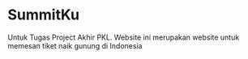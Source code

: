 # SummitKu
Untuk Tugas Project Akhir PKL. Website ini merupakan website untuk memesan tiket naik gunung di Indonesia
